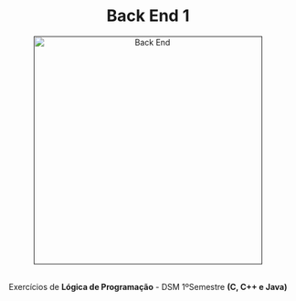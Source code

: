 <h1 align="center"> Back End 1 </h1>
<div align="center">
  <a href=""><img src="https://64.media.tumblr.com/cca4f06484b447c0687f0325af5b38c9/428a8db1dc8ae92f-87/s1280x1920/7c751558b1d93e15c2d885cff2162ddb95059b8d.gif" height="400" weight="200" alt="Back End" border="0"></a>
</div>
<br>
<p align="center">Exercícios de <strong>Lógica de Programação</strong> - DSM 1ºSemestre <strong>(C, C++ e Java)</strong></p>
